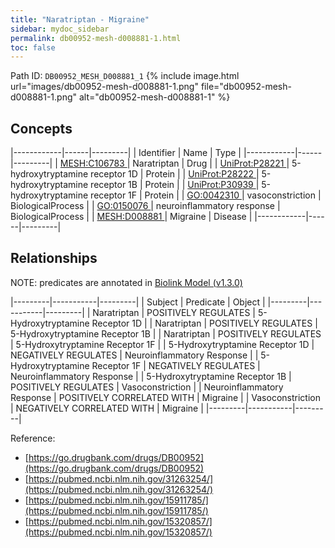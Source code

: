 ```yaml
---
title: "Naratriptan - Migraine"
sidebar: mydoc_sidebar
permalink: db00952-mesh-d008881-1.html
toc: false 
---
```



Path ID: `DB00952_MESH_D008881_1`
{% include image.html url="images/db00952-mesh-d008881-1.png" file="db00952-mesh-d008881-1.png" alt="db00952-mesh-d008881-1" %}

## Concepts

|------------|------|---------|
| Identifier | Name | Type    |
|------------|------|---------|
| <a href="https://identifiers.org/MESH:C106783">MESH:C106783 </a> | Naratriptan | Drug |
| <a href="https://identifiers.org/UniProt:P28221">UniProt:P28221 </a> | 5-hydroxytryptamine receptor 1D | Protein |
| <a href="https://identifiers.org/UniProt:P28222">UniProt:P28222 </a> | 5-hydroxytryptamine receptor 1B | Protein |
| <a href="https://identifiers.org/UniProt:P30939">UniProt:P30939 </a> | 5-hydroxytryptamine receptor 1F | Protein |
| <a href="https://identifiers.org/GO:0042310">GO:0042310 </a> | vasoconstriction | BiologicalProcess |
| <a href="https://identifiers.org/GO:0150076">GO:0150076 </a> | neuroinflammatory response | BiologicalProcess |
| <a href="https://identifiers.org/MESH:D008881">MESH:D008881 </a> | Migraine | Disease |
|------------|------|---------|

## Relationships


NOTE: predicates are annotated in <a href="https://github.com/biolink/biolink-model/releases/tag/v1.3.0">Biolink Model (v1.3.0)</a>

|---------|-----------|---------|
| Subject | Predicate | Object  |
|---------|-----------|---------|
| Naratriptan | POSITIVELY REGULATES | 5-Hydroxytryptamine Receptor 1D |
| Naratriptan | POSITIVELY REGULATES | 5-Hydroxytryptamine Receptor 1B |
| Naratriptan | POSITIVELY REGULATES | 5-Hydroxytryptamine Receptor 1F |
| 5-Hydroxytryptamine Receptor 1D | NEGATIVELY REGULATES | Neuroinflammatory Response |
| 5-Hydroxytryptamine Receptor 1F | NEGATIVELY REGULATES | Neuroinflammatory Response |
| 5-Hydroxytryptamine Receptor 1B | POSITIVELY REGULATES | Vasoconstriction |
| Neuroinflammatory Response | POSITIVELY CORRELATED WITH | Migraine |
| Vasoconstriction | NEGATIVELY CORRELATED WITH | Migraine |
|---------|-----------|---------|

Reference: 
  - [https://go.drugbank.com/drugs/DB00952](https://go.drugbank.com/drugs/DB00952)
  - [https://pubmed.ncbi.nlm.nih.gov/31263254/](https://pubmed.ncbi.nlm.nih.gov/31263254/)
  - [https://pubmed.ncbi.nlm.nih.gov/15911785/](https://pubmed.ncbi.nlm.nih.gov/15911785/)
  - [https://pubmed.ncbi.nlm.nih.gov/15320857/](https://pubmed.ncbi.nlm.nih.gov/15320857/)
